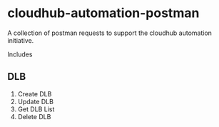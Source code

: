 # cloudhub-automation-postman

A collection of postman requests to support the cloudhub automation initiative. 

Includes

## DLB
1. Create DLB
2. Update DLB
3. Get DLB List
4. Delete DLB
